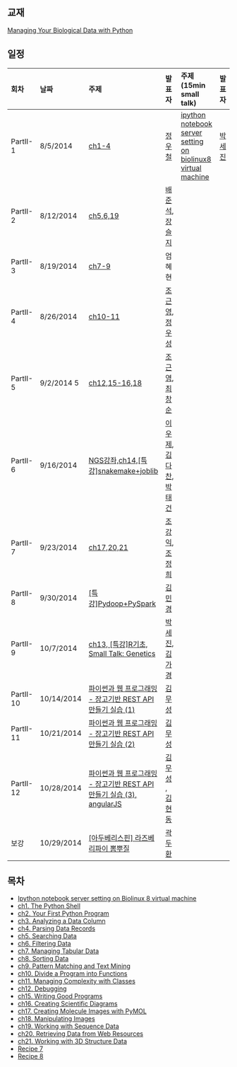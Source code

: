 
## 교재
[Managing Your Biological Data with Python](http://www.crcpress.com/product/isbn/9781439880937)

## 일정
|회차	    |날짜	   |주제	                                                    |발표자	|주제 (15min small talk)           | 발표자  |
|:---	    |:---	   |:---	                                                    |:---	|:---                              |:---  |
|PartII-1    |8/5/2014  |[ch1-4](d01.md) 	    | [정우철](https://www.facebook.com/juczest) |   [ipython notebook server setting on biolinux8 virtual machine ](d01.md#2._Ipython_notebook_server_setting_on_Biolinux_8_virtual_machine) | [박세진](https://www.facebook.com/sejin.park.794) |
|PartII-2    |8/12/2014  |[ch5,6,19](d02.md)  | [배준석](https://www.facebook.com/PeterJSBae), [장슬지](https://www.facebook.com/seulji.chang.5)  |  |  |
|PartII-3    |8/19/2014  |[ch7-9](d03.md)  | 엄혜현 |  |  |
|PartII-4    |8/26/2014  |[ch10-11](d04.md)  | [조근영](https://www.facebook.com/re4lfl0w),  [정우성](https://www.facebook.com/woosung.chung.52)  |  |  |
|PartII-5    |9/2/2014   5|[ch12,15-16,18](d05.md)  | [조근영](https://www.facebook.com/re4lfl0w),[최창순](https://www.facebook.com/changsoon.choi.3) |  |  |
|PartII-6    |9/16/2014  |[NGS강좌,ch14,[특강]snakemake+joblib](d06.md)  | [이우제](https://www.facebook.com/profile.php?id=100005562469324), [김다찬](https://www.facebook.com/dachan.kim.1), [박태건](https://www.facebook.com/xarus01) |  |  |
|PartII-7    |9/23/2014  |[ch17,20,21](d07.md)  | [조강익](https://www.facebook.com/kangik), [조정희](https://www.facebook.com/jeonghee.jo.37)  |  |  |
|PartII-8    |9/30/2014  |[[특강]Pydoop+PySpark](d08.md)  | [김민경](https://www.facebook.com/mk.kim.904) |  |  |
|PartII-9    |10/7/2014  |[ch13, [특강]R기초, Small Talk: Genetics](d09.md)  | [박세진](https://www.facebook.com/sejin.park.794), [김가경](https://www.facebook.com/irobii) |  |  |
|PartII-10   |10/14/2014  | [파이썬과 웹 프로그래밍 - 장고기반  REST API 만들기 실습 (1)](d10.md) | [김무성](https://www.facebook.com/moodern) |  |  |
|PartII-11   |10/21/2014  | [파이썬과 웹 프로그래밍 - 장고기반  REST API 만들기 실습 (2)](d11.md) | [김무성](https://www.facebook.com/moodern) |  |  |
|PartII-12   |10/28/2014  | [파이썬과 웹 프로그래밍 - 장고기반  REST API 만들기 실습 (3), angularJS](d12.md) | [김무성](https://www.facebook.com/moodern) , [김현동](https://www.facebook.com/haydnhkim) |  |  |
|보강   |10/29/2014  | [[아두베리스핀] 라즈베리파이 뽐뿌질](http://biopy.github.io/doc/slide_raspi)| [곽두환](https://www.facebook.com/kozazz) |  |  |

## 목차
  * [Ipython notebook server setting on Biolinux 8 virtual machine](/doc/part2/d01.md#2._Ipython_notebook_server_setting_on_Biolinux_8_virtual_machine)
  * [ch1. The Python Shell](d01.md#1._Managing_Your_Biological_Data_with_Python)
  * [ch2. Your First Python Program](d01.md#1._Managing_Your_Biological_Data_with_Python)
  * [ch3. Analyzing a Data Column](d01.md#1._Managing_Your_Biological_Data_with_Python)
  * [ch4. Parsing Data Records](d01.md#1._Managing_Your_Biological_Data_with_Python)
  * [ch5. Searching Data](d02.md)
  * [ch6. Filtering Data](d02.md)
  * [ch7. Managing Tabular Data](d03.md)
  * [ch8. Sorting Data](d03.md)
  * [ch9. Pattern Matching and Text Mining](d03.md)
  * [ch10. Divide a Program into Functions](d04.md)
  * [ch11. Managing Complexity with Classes](d04.md)
  * [ch12. Debugging](d05.md)
  * [ch15. Writing Good Programs](d05.md)
  * [ch16. Creating Scientific Diagrams](d05.md)
  * [ch17. Creating Molecule Images with PyMOL](d07.md)
  * [ch18. Manipulating Images](d05.md)
  * [ch19. Working with Sequence Data](d02.md)
  * [ch20. Retrieving Data from Web Resources](d07.md)
  * [ch21. Working with 3D Structure Data](d07.md)
  * [Recipe 7](d02.md)
  * [Recipe 8](d05.md)
